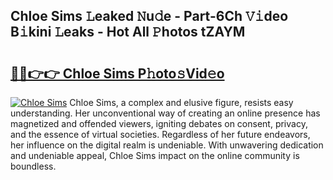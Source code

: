 ## Chloe Sims 𝙻eaked 𝙽u𝚍e - Part-6Ch 𝚅𝚒deo B𝚒kini 𝙻eaks - Hot All 𝙿hotos tZAYM

# <h2><a href="http://ld64a3.urlbe.top/?page=Chloe+Sims">🔗🔗👉👉 Chloe Sims P𝚑oto𝚜Vid𝚎o</a></h2>

[![Chloe Sims](https://i.imgur.com/eBuTRDB.gif)](http://ld64a3.urlbe.top/?page=Chloe+Sims)
Chloe Sims, a complex and elusive figure, resists easy understanding. Her unconventional way of creating an online presence has magnetized and offended viewers, igniting debates on consent, privacy, and the essence of virtual societies. Regardless of her future endeavors, her influence on the digital realm is undeniable. With unwavering dedication and undeniable appeal, Chloe Sims impact on the online community is boundless.
